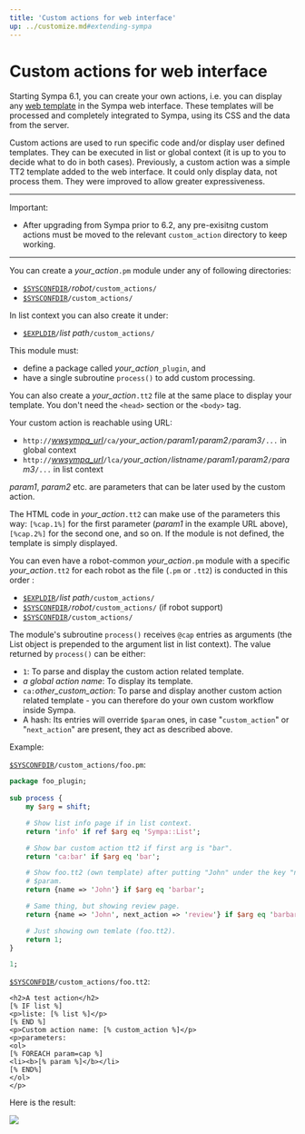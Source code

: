 ```yaml
---
title: 'Custom actions for web interface'
up: ../customize.md#extending-sympa
---
```


Custom actions for web interface
================================

Starting Sympa 6.1, you can create your own actions, i.e. you can display any [web template](basics-templates.md#mail-and-web-template-files) in the Sympa web interface. These templates will be processed and completely integrated to Sympa, using its CSS and the data from the server.

Custom actions are used to run specific code and/or display user defined templates. They can be executed in list or global context (it is up to you to decide what to do in both cases). Previously, a custom action was a simple TT2 template added to the web interface. It could only display data, not process them. They were improved to allow greater expressiveness.

----
Important:

  * After upgrading from Sympa prior to 6.2, any pre-exisitng custom actions
    must be moved to the relevant `custom_action` directory to keep working.

----

You can create a *your_action*`.pm` module under any of following directories:

  - [``$SYSCONFDIR``](../layout.md#sysconfdir)`/`*robot*`/custom_actions/`
  - [``$SYSCONFDIR``](../layout.md#sysconfdir)`/custom_actions/`

In list context you can also create it under:

  - [``$EXPLDIR``](../layout.md#expldir)`/`*list path*`/custom_actions/`

This module must:

  - define a package called *your_action*`_plugin`, and
  - have a single subroutine `process()` to add custom processing.

You can also create a *your_action*`.tt2` file at the same place to display your template. You don't need the `<head>` section or the `<body>` tag.

Your custom action is reachable using URL:

  - `http://`[*wwsympa_url*](/gpldoc/man/sympa_config.5.html#wwsympa_url)`/ca/`*your_action*`/`*param1*`/`*param2*`/`*param3*`/...`
    in global context
  - `http://`[*wwsympa_url*](/gpldoc/man/sympa_config.5.html#wwsympa_url)`/lca/`*your_action*`/`*listname*`/`*param1*`/`*param2*`/`*param3*`/...`
    in list context

*param1*, *param2* etc. are parameters that can be later used by the custom action.

The HTML code in *your_action*`.tt2` can make use of the parameters this way: `[%cap.1%]` for the first parameter (*param1* in the example URL above), `[%cap.2%]` for the second one, and so on. If the module is not defined, the template is simply displayed.

You can even have a robot-common *your_action*`.pm` module with a specific *your_action*`.tt2` for each robot as the file (`.pm` or `.tt2`) is conducted in this order :

  - [``$EXPLDIR``](../layout.md#expldir)`/`*list path*`/custom_actions/`
  - [``$SYSCONFDIR``](../layout.md#sysconfdir)`/`*robot*`/custom_actions/`
    (if robot support)
  - [``$SYSCONFDIR``](../layout.md#sysconfdir)`/custom_actions/`

The module's subroutine `process()` receives `@cap` entries as arguments (the List object is prepended to the argument list in list context). The value returned by `process()` can be either:

  - `1`: To parse and display the custom action related template.
  - *a global action name*: To display its template.
  - `ca:`*other_custom_action*: To parse and display another custom action related template - you can therefore do your own custom workflow inside Sympa.
  - A hash: Its entries will override `$param` ones, in case "`custom_action`" or "`next_action`" are present, they act as described above.

Example:

[``$SYSCONFDIR``](../layout.md#sysconfdir)`/custom_actions/foo.pm`:
``` perl
package foo_plugin;
 
sub process {
    my $arg = shift;

    # Show list info page if in list context.
    return 'info' if ref $arg eq 'Sympa::List';

    # Show bar custom action tt2 if first arg is "bar".
    return 'ca:bar' if $arg eq 'bar';

    # Show foo.tt2 (own template) after putting "John" under the key "name" in
    # $param.
    return {name => 'John'} if $arg eq 'barbar';

    # Same thing, but showing review page.
    return {name => 'John', next_action => 'review'} if $arg eq 'barbarbar';

    # Just showing own temlate (foo.tt2).
    return 1; 
}

1;
```

[``$SYSCONFDIR``](../layout.md#sysconfdir)`/custom_actions/foo.tt2`:
``` html4strict
<h2>A test action</h2>
[% IF list %]
<p>liste: [% list %]</p>
[% END %]
<p>Custom action name: [% custom_action %]</p>
<p>parameters:
<ol>
[% FOREACH param=cap %]
<li><b>[% param %]</b></li>
[% END%]
</ol>
</p>
```

Here is the result:

![](../media/custom_action.png)

